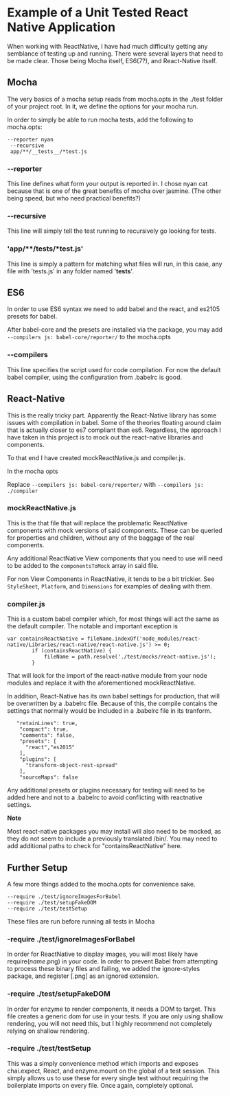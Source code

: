 Example of a Unit Tested React Native Application
==================================================

When working with ReactNative, I have had much difficulty getting any semblance of testing up and running.
There were several layers that need to be made clear. Those being Mocha itself, ES6(7?), and React-Native itself.

Mocha
--------------------------------------------------
The very basics of a mocha setup reads from mocha.opts in the ./test folder of your project root. In it, we define the options for your mocha run.

In order to simply be able to run mocha tests, add the following to mocha.opts:

```
--reporter nyan
 --recursive
 app/**/__tests__/*test.js
```
 

### --reporter 
This line defines what form your output is reported in. I chose nyan cat because that is one of the great benefits of mocha over jasmine. (The other being speed, but who need practical benefits?)
### --recursive 
This line will simply tell the test running to recursively go looking for tests.
### 'app/**/__tests__/*test.js' 
This line is simply a pattern for matching what files will run, in this case, any file with 'tests.js' in any folder named '__tests__'. 


ES6
-----------------------------------------------------
In order to use ES6 syntax we need to add babel and the react, and es2105 presets for babel. 

After babel-core and the presets are installed via the package, you may add 
`--compilers js: babel-core/reporter/` to the mocha.opts

### --compilers 
This line specifies the script used for code compilation. For now the default babel compiler, using the configuration from .babelrc is good.


React-Native
-----------------------------------------------------
This is the really tricky part. Apparently the React-Native library has some issues with compilation in babel. 
Some of the theories floating around claim that is actually closer to es7 compliant than es6. Regardless, the approach I have
taken in this project is to mock out the react-native libraries and components. 

To that end I have created mockReactNative.js and compiler.js.

In the mocha opts

Replace `--compilers js: babel-core/reporter/` with `--compilers js: ./compiler`

### mockReactNative.js 
This is the that file that will replace the problematic ReactNative components with mock versions of said components.
These can be queried for properties and children, without any of the baggage of the real components. 

Any additional ReactNative View components that you need to use will need to be added to the `componentsToMock` array in said file.

For non View Components in ReactNative, it tends to be a bit trickier. See `StyleSheet`, `Platform`, and `Dimensions` for examples of dealing with them.
 
### compiler.js 
This is a custom babel compiler which, for most things will act the same as the default compiler. 
The notable and important exception is 

``` 
var containsReactNative = fileName.indexOf('node_modules/react-native/Libraries/react-native/react-native.js') >= 0;
        if (containsReactNative) {
            fileName = path.resolve('./test/mocks/react-native.js');
        }
```
                                            
That will look for the import of the react-native module from your node modules and replace it with the aforementioned mockReactNative.

In addition, React-Native has its own babel settings for production, that will be overwritten by a .babelrc file. Because of this, 
the compile contains the settings that normally would be included in a .babelrc file in its tranform. 

```
   "retainLines": true,
    "compact": true,
    "comments": false,
    "presets": [
      "react","es2015"
    ],
    "plugins": [
      "transform-object-rest-spread"
    ],
    "sourceMaps": false
```

Any additional presets or plugins necessary for testing will need to be added here and not to a .babelrc to avoid conflicting with reactnative settings. 

**Note**

Most react-native packages you may install will also need to be mocked, as they do not seem to include a previously translated /bin/.
You may need to add additional paths to check for "containsReactNative" here.


Further Setup
--------------------------------------------------------
A few more things added to the mocha.opts for convenience sake. 

```
--require ./test/ignoreImagesForBabel
--require ./test/setupFakeDOM
--require ./test/testSetup
```
These files are run before running all tests in Mocha

### -require ./test/ignoreImagesForBabel
In order for ReactNative to display images, you will most likely have require(*name*.png) in your code.
In order to prevent Babel from attempting to process these binary files and failing, we added the ignore-styles package,
and register [.png] as an ignored extension.

### -require ./test/setupFakeDOM
In order for enzyme to render components, it needs a DOM to target. This file creates a generic dom for use in your tests.
If you are only using shallow rendering, you will not need this, but I highly recommend not completely relying on shallow rendering.

### -require ./test/testSetup
This was a simply convenience method which imports and exposes chai.expect, React, and enzyme.mount on the global of a test session.
This simply allows us to use these for every single test without requiring the boilerplate imports on every file. Once again, completely optional.
